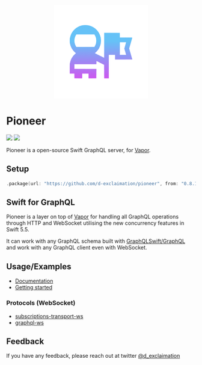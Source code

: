 <p align="center">
    <img src="./logo.png" width="250" />
</p>

<p align="center"> 
    <h1>Pioneer</h1>
</p>

[![](https://img.shields.io/endpoint?url=https%3A%2F%2Fswiftpackageindex.com%2Fapi%2Fpackages%2Fd-exclaimation%2Fpioneer%2Fbadge%3Ftype%3Dswift-versions&style=flat-square)](https://swiftpackageindex.com/d-exclaimation/pioneer)
[![](https://img.shields.io/endpoint?url=https%3A%2F%2Fswiftpackageindex.com%2Fapi%2Fpackages%2Fd-exclaimation%2Fpioneer%2Fbadge%3Ftype%3Dplatforms&style=flat-square)](https://swiftpackageindex.com/d-exclaimation/pioneer)

Pioneer is a open-source Swift GraphQL server, for [Vapor](https://github.com/vapor/vapor). 

## Setup

```swift
.package(url: "https://github.com/d-exclaimation/pioneer", from: "0.8.1")
```

## Swift for GraphQL

Pioneer is a layer on top of [Vapor](https://github.com/vapor/vapor) for handling all GraphQL operations through HTTP and WebSocket utilising the new concurrency features in Swift 5.5.

It can work with any GraphQL schema built with [GraphQLSwift/GraphQL](https://github.com/GraphQLSwift/GraphQL) and work with any GraphQL client even with WebSocket.

## Usage/Examples

- [Documentation](https://pioneer-graphql.netlify.app)
- [Getting started](https://pioneer-graphql.netlify.app/guides/getting-started/setup/)

### Protocols (WebSocket)

- [subscriptions-transport-ws](https://github.com/apollographql/subscriptions-transport-ws/blob/master/PROTOCOL.md)
- [graphql-ws](https://github.com/enisdenjo/graphql-ws/blob/master/PROTOCOL.md)

## Feedback

If you have any feedback, please reach out at twitter [@d_exclaimation](https://www.twitter.com/d_exclaimation)
